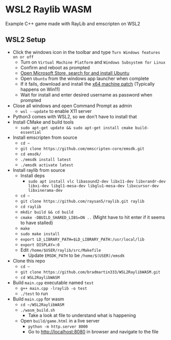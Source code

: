 # WSL2 Raylib WASM
Example C++ game made with RayLib and emscripten on WSL2

## WSL2 Setup
- Click the windows icon in the toolbar and type `Turn Windows features on or off`
    - Turn on `Virtual Machine Platform` and `Windows Subsystem for Linux`
    - Confirm and reboot as prompted
    - [Open Microsoft Store, search for and install Ubuntu](https://www.microsoft.com/store/productid/9PDXGNCFSCZV?ocid=pdpshare)
    - Open `Ubuntu` from the windows app launcher when complete
    - If it fails, download and install the [x64 machine patch](https://wslstorestorage.blob.core.windows.net/wslblob/wsl_update_x64.msi) (Typically happens on Win11)
    - Wait for install and enter desired username as password when prompted
- Close all windows and open Command Prompt as admin
    - `wsl --update` to enable X11 server
- Python3 comes with WSL2, so we don't have to install that
- Install CMake and build tools
    - `sudo apt-get update && sudo apt-get install cmake build-essential`
- Install emscripten from source
    - `cd ~`
    - `git clone https://github.com/emscripten-core/emsdk.git`
    - `cd emsdk/`
    - `./emsdk install latest`
    - `./emsdk activate latest`
- Install raylib from source
    - Install deps
        - `sudo apt install vlc libasound2-dev libx11-dev libxrandr-dev libxi-dev libgl1-mesa-dev libglu1-mesa-dev libxcursor-dev libxinerama-dev`
    - `cd ~`
    - `git clone https://github.com/raysan5/raylib.git raylib`
    - `cd raylib`
    - `mkdir build && cd build`
    - `cmake -DBUILD_SHARED_LIBS=ON ..` (Might have to hit enter if it seems to have stalled)
    - `make`
    - `sudo make install`
    - `export LD_LIBRARY_PATH=$LD_LIBRARY_PATH:/usr/local/lib`
    - `export DISPLAY=:0`
    - Edit `/home/$USER/raylib/src/Makefile`
        - Update `EMSDK_PATH` to be `/home/$(USER)/emsdk`
- Clone this repo
    - `cd ~`
    - `git clone https://github.com/bradmartin333/WSL2RaylibWASM.git`
    - `cd WSL2RaylibWASM`
- Build `main.cpp` executable named `test`
    -  `g++ main.cpp -lraylib -o test`
    - `./test` to run
- Build `main.cpp` for wasm
    - `cd ~/WSL2RaylibWASM`
    - `./wasm_build.sh`
        - Take a look at file to understand what is happening
    - Open `build/game.html` in a live server
        - `python -m http.server 8000`
        - Go to [http://localhost:8080](http://localhost:8080) in browser and navigate to the file
